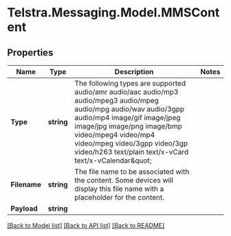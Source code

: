 # Telstra.Messaging.Model.MMSContent

## Properties

Name | Type | Description | Notes
------------ | ------------- | ------------- | -------------
**Type** | **string** | The following types are supported audio/amr audio/aac audio/mp3 audio/mpeg3 audio/mpeg audio/mpg audio/wav audio/3gpp audio/mp4 image/gif image/jpeg image/jpg image/png image/bmp video/mpeg4 video/mp4 video/mpeg video/3gpp video/3gp video/h263 text/plain text/x-vCard text/x-vCalendar\&quot; | 
**Filename** | **string** | The file name to be associated with the content. Some devices will display this file name with a placeholder for the content. | 
**Payload** | **string** |  | 

[[Back to Model list]](../README.md#documentation-for-models) [[Back to API list]](../README.md#documentation-for-api-endpoints) [[Back to README]](../README.md)

